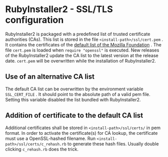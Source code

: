 RubyInstaller2 - SSL/TLS configuration
======================================

RubyInstaller2 is packaged with a predefined list of trusted certificate authorities (CAs).
This list is stored in the file `<install-path>/ssl/cert.pem` .
It contains the certificates of the [default list of the Mozilla Foundation](https://wiki.mozilla.org/CA:IncludedCAs) .
The file `cert.pem` is loaded when `require "openssl"` is executed.
New releases of the RubyInstaller2 update the CA list to the latest version at the release date.
`cert.pem` will be overwritten while the installation of RubyInstaller2.

Use of an alternative CA list
-----------------------------

The default CA list can be overwritten by the environment variable `SSL_CERT_FILE` .
It should point to the absolute path of a valid pem file.
Setting this variable disabled the list bundled with RubyInstaller2.

Addition of certificate to the default CA list
----------------------------------------------

Additional certificates shall be stored in `<install-path>/ssl/certs/` in pem format.
In order to activate the certificate(s) for CA lookup, the certificate must use a OpenSSL-hashed filename.
Run `<install-path>/ssl/certs/c_rehash.rb` to generate these hash files.
Usually double clicking `c_rehash.rb` does the trick.
